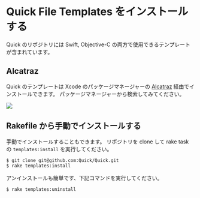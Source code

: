 # Quick File Templates をインストールする

Quick のリポジトリには Swift, Objective-C の両方で使用できるテンプレートが含まれています。

## Alcatraz

Quick のテンプレートは Xcode のパッケージマネージャーの [Alcatraz](https://github.com/supermarin/Alcatraz) 経由でインストールできます。
パッケージマネージャーから検索してみてください。

![](http://f.cl.ly/items/3T3q0G1j0b2t1V0M0T04/Screen%20Shot%202014-06-27%20at%202.01.10%20PM.png)

## Rakefile から手動でインストールする

手動でインストールすることもできます。
リポジトリを clone して rake task の `templates:install` を実行してください。

```sh
$ git clone git@github.com:Quick/Quick.git
$ rake templates:install
```

アンインストールも簡単です、下記コマンドを実行してください。

```sh
$ rake templates:uninstall
```
